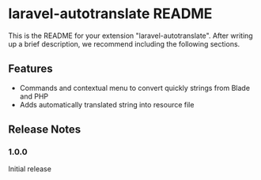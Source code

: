 # laravel-autotranslate README

This is the README for your extension "laravel-autotranslate". After writing up a brief description, we recommend including the following sections.

## Features

- Commands and contextual menu to convert quickly strings from Blade and PHP
- Adds automatically translated string into resource file

## Release Notes

### 1.0.0

Initial release
